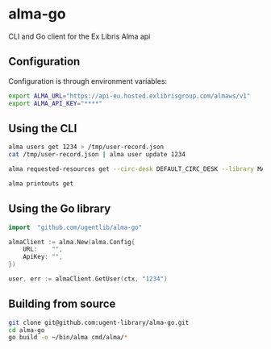 # alma-go

CLI and Go client for the Ex Libris Alma api

## Configuration

Configuration is through environment variables:

```sh
export ALMA_URL="https://api-eu.hosted.exlibrisgroup.com/almaws/v1"
export ALMA_API_KEY="****"
```

## Using the CLI

```sh
alma users get 1234 > /tmp/user-record.json
cat /tmp/user-record.json | alma user update 1234

alma requested-resources get --circ-desk DEFAULT_CIRC_DESK --library MAIN

alma printouts get
```

## Using the Go library

```go
import 	"github.com/ugentlib/alma-go"

almaClient := alma.New(alma.Config{
	URL:    "",
	ApiKey: "",
})

user, err := almaClient.GetUser(ctx, "1234")
```

## Building from source

```sh
git clone git@github.com:ugent-library/alma-go.git
cd alma-go
go build -o ~/bin/alma cmd/alma/*
```
